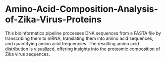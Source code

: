 # Amino-Acid-Composition-Analysis-of-Zika-Virus-Proteins
This bioinformatics pipeline processes DNA sequences from a FASTA file by transcribing them to mRNA, translating them into amino acid sequences, and quantifying amino acid frequencies. The resulting amino acid distribution is visualized, offering insights into the proteomic composition of Zika virus sequences.
